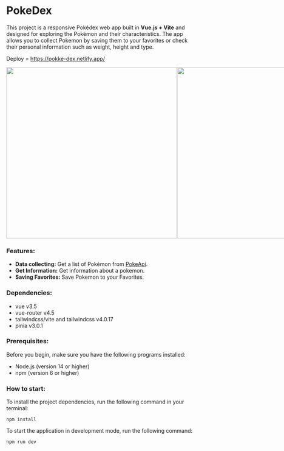 # PokeDex

This project is a responsive Pokédex web app built in **Vue.js + Vite** and designed for exploring the Pokémon and their characteristics.
The app allows you to collect Pokemon by saving them to your favorites or check their personal information such as weight, height and type.

Deploy = https://pokke-dex.netlify.app/

<div style="display:flex;">
<img src="https://github.com/user-attachments/assets/7398c77e-7af3-41ba-862e-8338f15629dd" width="450px"/>
<img src="https://github.com/user-attachments/assets/e3995cf4-1df0-418f-b561-f561e480965e" width="450px"/>
</div>


### Features:
- **Data collecting:** Get a list of Pokémon from [PokeApi](https://pokeapi.co/).
- **Get Information:** Get information about a pokemon.
- **Saving Favorites:** Save Pokemon to your Favorites.

### Dependencies:
- vue v3.5
- vue-router v4.5
- tailwindcss/vite and tailwindcss v4.0.17
- pinia v3.0.1

### Prerequisites:
Before you begin, make sure you have the following programs installed:
- Node.js (version 14 or higher)
- npm (version 6 or higher)

### How to start:
To install the project dependencies, run the following command in your terminal:
```text
npm install
```

To start the application in development mode, run the following command:
```text
npm run dev
```




